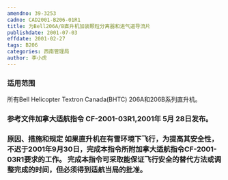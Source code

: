 ```yaml
---
amendno: 39-3253
cadno: CAD2001-B206-01R1
title: 为Bell206A/B直升机加装颗粒分离器和进气道导流片
publishdate: 2001-07-03
effdate: 2001-02-27
tags: B206
categories: 西南管理局
author: 李小虎
---
```


### 适用范围 
所有Bell Helicopter Textron Canada(BHTC) 206A和206B系列直升机。

### 参考文件加拿大适航指令 CF-2001-03R1,2001年 5月 28日发布。

### 原因、措施和规定     如果直升机在有雪环境下飞行，为提高其安全性，不迟于2001年9月30日，完成本指令所附加拿大适航指令CF-2001-03R1要求的工作。 完成本指令可采取能保证飞行安全的替代方法或调整完成的时间，但必须得到适航当局的批准。
